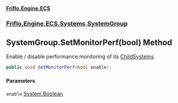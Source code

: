 #### [Friflo.Engine.ECS](index.md 'index')
### [Friflo.Engine.ECS.Systems](Friflo.Engine.ECS.Systems.md 'Friflo.Engine.ECS.Systems').[SystemGroup](SystemGroup.md 'Friflo.Engine.ECS.Systems.SystemGroup')

## SystemGroup.SetMonitorPerf(bool) Method

Enable / disable performance monitoring of its [ChildSystems](SystemGroup.ChildSystems.md 'Friflo.Engine.ECS.Systems.SystemGroup.ChildSystems').

```csharp
public void SetMonitorPerf(bool enable);
```
#### Parameters

<a name='Friflo.Engine.ECS.Systems.SystemGroup.SetMonitorPerf(bool).enable'></a>

`enable` [System.Boolean](https://docs.microsoft.com/en-us/dotnet/api/System.Boolean 'System.Boolean')